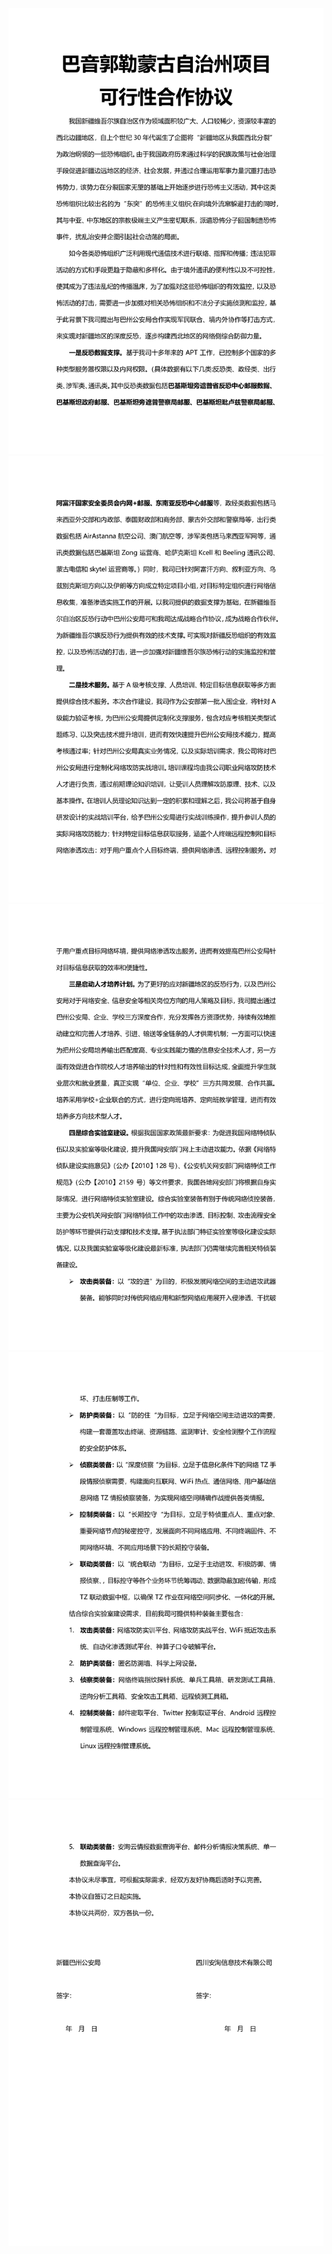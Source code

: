 <img src='d410e4aa-fb52-4ed4-9078-4483267a02b3_0.png'><br><img src='d410e4aa-fb52-4ed4-9078-4483267a02b3_1.png'><br><img src='d410e4aa-fb52-4ed4-9078-4483267a02b3_2.png'><br><img src='d410e4aa-fb52-4ed4-9078-4483267a02b3_3.png'><br><img src='d410e4aa-fb52-4ed4-9078-4483267a02b3_4.png'><br>